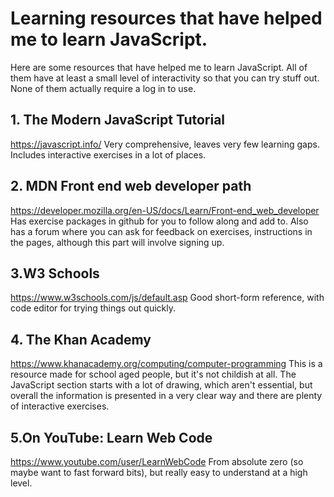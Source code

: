 # Learning resources that have helped me to learn JavaScript.

Here are some resources that have helped me to learn JavaScript.  All of them have
at least a small level of interactivity so that you can try stuff out.  None of them actually require a log in to use.

## 1. The Modern JavaScript Tutorial 
https://javascript.info/
Very comprehensive, leaves very few learning gaps.  Includes interactive exercises in a lot of places.

## 2. MDN Front end web developer path
https://developer.mozilla.org/en-US/docs/Learn/Front-end_web_developer
Has exercise packages in github for you to follow along and add to.  Also has a forum where you can ask for feedback on exercises, instructions in the pages, although this part will involve signing up.

##  3.W3 Schools
https://www.w3schools.com/js/default.asp
Good short-form reference, with code editor for trying things out quickly.

## 4. The Khan Academy
https://www.khanacademy.org/computing/computer-programming
This is a resource made for school aged people, but it's not childish at all.  The JavaScript section starts with a lot of drawing, which aren't essential, but overall the information is presented in a very clear way and there are plenty of interactive exercises.  

## 5.On YouTube: Learn Web Code
https://www.youtube.com/user/LearnWebCode
From absolute zero (so maybe want to fast forward bits), but really easy to understand at a high level.
